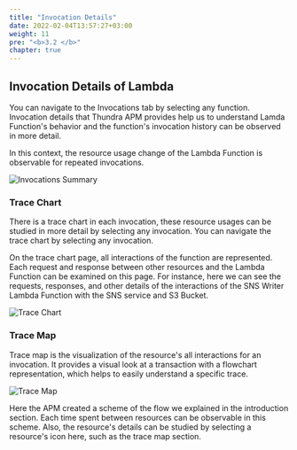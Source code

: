 ```yaml
---
title: "Invocation Details"
date: 2022-02-04T13:57:27+03:00
weight: 11
pre: "<b>3.2 </b>"
chapter: true
---
```


## Invocation Details of Lambda

You can navigate to the Invocations tab by selecting any function. Invocation details that Thundra APM provides help us to understand Lamda Function's behavior and the function's invocation history can be observed in more detail.

In this context, the resource usage change of the Lambda Function is observable for repeated invocations.

![Invocations Summary](/images/_monitoring/invocations_summary.gif)

### Trace Chart

There is a trace chart in each invocation, these resource usages can be studied in more detail by selecting any invocation. You can navigate the  trace chart by selecting any invocation.

On the trace chart page, all interactions of the function are represented. Each request and response between other resources and the Lambda Function can be examined on this page. For instance, here we can see the requests, responses, and other details of the interactions of the SNS Writer Lambda Function with the SNS service and S3 Bucket.


![Trace Chart](/images/_monitoring/trace_chart.gif)


### Trace Map

Trace map is the visualization of the resource's all interactions for an invocation. It provides a visual look at a transaction with a flowchart representation, which helps to easily understand a specific trace.

![Trace Map](/images/_monitoring/trace_map.png)

Here the APM created a scheme of the flow we explained in the introduction section. Each time spent between resources can be observable in this scheme. Also, the resource's details can be studied by selecting a resource's icon here, such as the trace map section.
